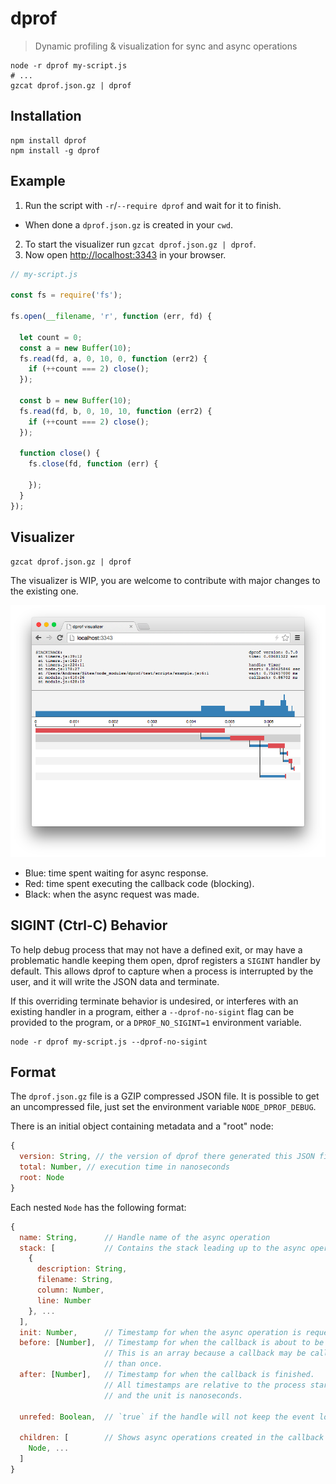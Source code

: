 # dprof

> Dynamic profiling & visualization for sync and async operations

```shell
node -r dprof my-script.js
# ...
gzcat dprof.json.gz | dprof
```

## Installation

```shell
npm install dprof
npm install -g dprof
```

## Example

1. Run the script with `-r`/`--require dprof` and wait for it to finish.
  - When done a `dprof.json.gz` is
  created in your `cwd`.
2. To start the visualizer run `gzcat dprof.json.gz | dprof`.
3. Now open [http://localhost:3343](http://localhost:3343) in your browser.

```javascript
// my-script.js

const fs = require('fs');

fs.open(__filename, 'r', function (err, fd) {

  let count = 0;
  const a = new Buffer(10);
  fs.read(fd, a, 0, 10, 0, function (err2) {
    if (++count === 2) close();
  });

  const b = new Buffer(10);
  fs.read(fd, b, 0, 10, 10, function (err2) {
    if (++count === 2) close();
  });

  function close() {
    fs.close(fd, function (err) {

    });
  }
});
```

## Visualizer

```shell
gzcat dprof.json.gz | dprof
```

The visualizer is WIP, you are welcome to contribute with major changes to the existing one.

![Visualizer](https://github.com/AndreasMadsen/dprof/blob/master/visualizer.png)

* Blue: time spent waiting for async response.
* Red: time spent executing the callback code (blocking).
* Black: when the async request was made.

## SIGINT (Ctrl-C) Behavior

To help debug process that may not have a defined exit, or may have a
problematic handle keeping them open, dprof registers a `SIGINT` handler
by default.
This allows dprof to capture when a process is interrupted by the user,
and it will write the JSON data and terminate.

If this overriding terminate behavior is undesired, or interferes with an
existing handler in a program, either a `--dprof-no-sigint` flag can be
provided to the program, or a `DPROF_NO_SIGINT=1` environment variable.

```
node -r dprof my-script.js --dprof-no-sigint
```

## Format

The `dprof.json.gz` file is a GZIP compressed JSON file. It is possible
to get an uncompressed file, just set the environment variable `NODE_DPROF_DEBUG`.

There is an initial object containing metadata and a "root" node:

```javascript
{
  version: String, // the version of dprof there generated this JSON file
  total: Number, // execution time in nanoseconds
  root: Node
}
```

Each nested `Node` has the following format:

```javascript
{
  name: String,      // Handle name of the async operation
  stack: [           // Contains the stack leading up to the async operation
    {
      description: String,
      filename: String,
      column: Number,
      line: Number
    }, ...
  ],
  init: Number,      // Timestamp for when the async operation is requested.
  before: [Number],  // Timestamp for when the callback is about to be called.
                     // This is an array because a callback may be called more
                     // than once.
  after: [Number],   // Timestamp for when the callback is finished.
                     // All timestamps are relative to the process startup time
                     // and the unit is nanoseconds.

  unrefed: Boolean,  // `true` if the handle will not keep the event loop open.

  children: [        // Shows async operations created in the callback
    Node, ...
  ]
}
```
